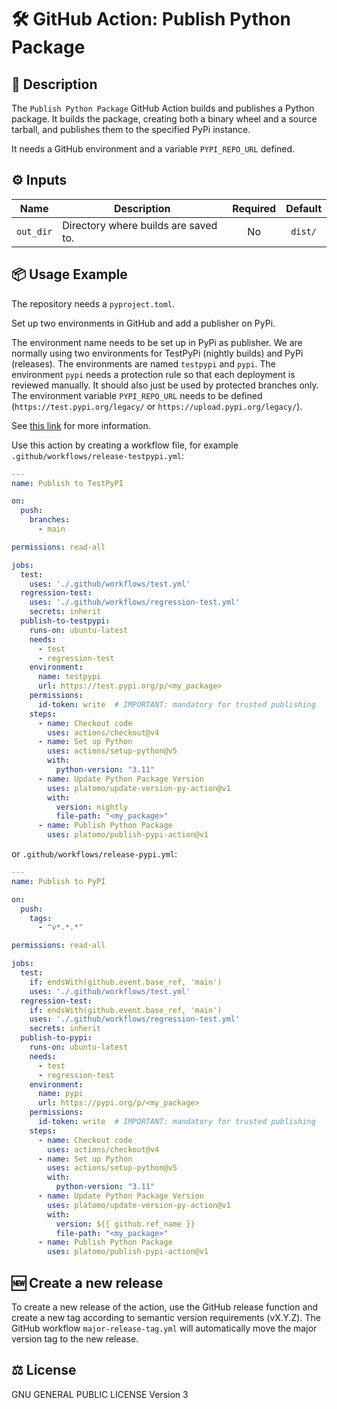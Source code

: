 # 🛠️ GitHub Action: Publish Python Package

## 📄 Description

The `Publish Python Package` GitHub Action builds and publishes a Python package.
It builds the package, creating both a binary wheel and a source tarball,
and publishes them to the specified PyPi instance.

It needs a GitHub environment and a variable `PYPI_REPO_URL` defined.

## ⚙️ Inputs

| Name      | Description                          | Required | Default |
|-----------|--------------------------------------|:--------:|:-------:|
| `out_dir` | Directory where builds are saved to. |    No    | `dist/` |

## 📦 Usage Example

The repository needs a `pyproject.toml`.

Set up two environments in GitHub and add a publisher on PyPi.

The environment name needs to be set up in PyPi as publisher. We are normally using
two environments for TestPyPi (nightly builds) and PyPi (releases). The environments are
named `testpypi` and `pypi`. The environment `pypi` needs a protection rule so that each
deployment is reviewed manually. It should also just be used by protected branches only.
The environment variable `PYPI_REPO_URL` needs to be defined
(`https://test.pypi.org/legacy/` or `https://upload.pypi.org/legacy/`).

See [this link](https://packaging.python.org/en/latest/guides/publishing-package-distribution-releases-using-github-actions-ci-cd-workflows/)
for more information.

Use this action by creating a workflow file, for example 
`.github/workflows/release-testpypi.yml`:

```yaml
---
name: Publish to TestPyPI

on:
  push:
    branches:
      - main

permissions: read-all

jobs:
  test:
    uses: './.github/workflows/test.yml'
  regression-test:
    uses: './.github/workflows/regression-test.yml'
    secrets: inherit
  publish-to-testpypi:
    runs-on: ubuntu-latest
    needs:
      - test
      - regression-test
    environment:
      name: testpypi
      url: https://test.pypi.org/p/<my_package>
    permissions:
      id-token: write  # IMPORTANT: mandatory for trusted publishing
    steps:
      - name: Checkout code
        uses: actions/checkout@v4
      - name: Set up Python
        uses: actions/setup-python@v5
        with:
          python-version: "3.11"
      - name: Update Python Package Version
        uses: platomo/update-version-py-action@v1
        with:
          version: nightly
          file-path: "<my_package>"
      - name: Publish Python Package
        uses: platomo/publish-pypi-action@v1
```

or `.github/workflows/release-pypi.yml`:

```yaml
---
name: Publish to PyPI

on:
  push:
    tags:
      - "v*.*.*"

permissions: read-all

jobs:
  test:
    if: endsWith(github.event.base_ref, 'main')
    uses: './.github/workflows/test.yml'
  regression-test:
    if: endsWith(github.event.base_ref, 'main')
    uses: './.github/workflows/regression-test.yml'
    secrets: inherit
  publish-to-pypi:
    runs-on: ubuntu-latest
    needs:
      - test
      - regression-test
    environment:
      name: pypi
      url: https://pypi.org/p/<my_package>
    permissions:
      id-token: write  # IMPORTANT: mandatory for trusted publishing
    steps:
      - name: Checkout code
        uses: actions/checkout@v4
      - name: Set up Python
        uses: actions/setup-python@v5
        with:
          python-version: "3.11"
      - name: Update Python Package Version
        uses: platomo/update-version-py-action@v1
        with:
          version: ${{ github.ref_name }}
          file-path: "<my_package>"
      - name: Publish Python Package
        uses: platomo/publish-pypi-action@v1
```

## 🆕 Create a new release

To create a new release of the action, use the GitHub release function and create a new
tag according to semantic version requirements (vX.Y.Z).
The GitHub workflow `major-release-tag.yml` will automatically move the major version
tag to the new release.

## ⚖️ License

GNU GENERAL PUBLIC LICENSE Version 3